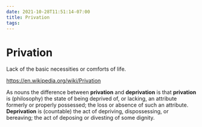 ```yaml
---
date: 2021-10-28T11:51:14-07:00
title: Privation
tags: 
---
```


# Privation

Lack of the basic necessities or comforts of life.

https://en.wikipedia.org/wiki/Privation

As nouns the difference between **privation** and **deprivation** is that **privation** is (philosophy) the state of being deprived of, or lacking, an attribute formerly or properly possessed; the loss or absence of such an attribute. **Deprivation** is (countable) the act of depriving, dispossessing, or bereaving; the act of deposing or divesting of some dignity. 